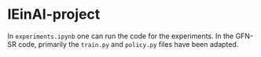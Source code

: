 # IEinAI-project

In `experiments.ipynb` one can run the code for the experiments. In the GFN-SR code, primarily the `train.py` and `policy.py` files have been adapted.
